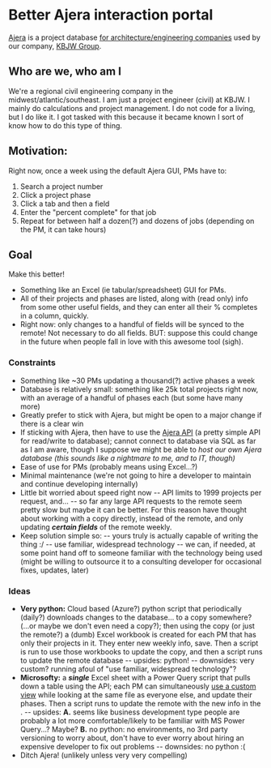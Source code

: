 # Better Ajera interaction portal
[Ajera](https://ajera.com/) is a project database [for architecture/engineering companies](https://www.deltek.com/en/erp/ajera) used by our company, [KBJW Group](https://kbjwgroup.com/).

## Who are we, who am I

We're a regional civil engineering company in the midwest/atlantic/southeast. I am just a project engineer (civil) at KBJW. I mainly do calculations and project management. I do not code for a living, but I do like it. I got tasked with this because it became known I sort of know how to do this type of thing.

## Motivation:
Right now, once a week using the default Ajera GUI, PMs have to:
1. Search a project number
2. Click a project phase
3. Click a tab and then a field
4. Enter the "percent complete" for that job
5. Repeat for between half a dozen(?) and dozens of jobs (depending on the PM, it can take hours)

## Goal
Make this better!

- Something like an Excel (ie tabular/spreadsheet) GUI for PMs.
- All of their projects and phases are listed, along with (read only) info from some other useful fields, and they can enter all their % completes in a column, quickly.
- Right now: only changes to a handful of fields will be synced to the remote! Not necessary to do all fields. BUT: suppose this could change in the future when people fall in love with this awesome tool (sigh).

### Constraints
- Something like ~30 PMs updating a thousand(?) active phases a week
- Database is relatively small: something like 25k total projects right now, with an average of a handful of phases each (but some have many more)
- Greatly prefer to stick with Ajera, but might be open to a major change if there is a clear win
- If sticking with Ajera, then have to use the [Ajera API](https://help.deltek.com/Product/Ajera/api/) (a pretty simple API for read/write to database); cannot connect to database via SQL as far as I am aware, though I suppose we might be able to *host our own Ajera database (this sounds like a nightmare to me, and to IT, though)*
- Ease of use for PMs (probably means using Excel...?)
- Minimal maintenance (we're not going to hire a developer to maintain and continue developing internally)
- Little bit worried about speed right now
-- API limits to 1999 projects per request, and...
-- so far any large API requests to the remote seem pretty slow but maybe it can be better. For this reason have thought about working with a copy directly, instead of the remote, and only updating ***certain fields*** of the remote weekly.
- Keep solution simple so:
-- yours truly is actually capable of writing the thing :/
-- use familiar, widespread technology
-- we can, if needed, at some point hand off to someone familiar with the technology being used (might be willing to outsource it to a consulting developer for occasional fixes, updates, later)

### Ideas
- **Very python:** Cloud based (Azure?) python script that periodically (daily?) downloads changes to the database... to a copy somewhere? (...or maybe we don't even need a copy?); then using the copy (or just the remote?) a (dumb) Excel workbook is created for each PM that has only their projects in it. They enter new weekly info, save. Then a script is run to use those workbooks to update the copy, and then a script runs to update the remote database
-- upsides: python!
-- downsides: very custom? running afoul of "use familiar, widespread technology"?
- **Microsofty:** a ***single*** Excel sheet with a Power Query script that pulls down a table using the API; each PM can simultaneously [use a custom view](https://www.youtube.com/watch?v=aysKo3a_gHo&t=96s) while looking at the same file as everyone else, and update their phases. Then a script runs to update the remote with the new info in the .
-- upsides: **A.** seems like business development type people are probably a lot more comfortable/likely to be familiar with MS Power Query...? Maybe? **B.** no python: no environments, no 3rd party versioning to worry about, don't have to ever worry about hiring an expensive developer to fix out problems
-- downsides: no python :( 
- Ditch Ajera! (unlikely unless very very compelling)
